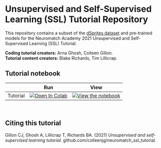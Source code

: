 # Unsupervised and Self-Supervised Learning (SSL) Tutorial Repository

This repository contains a subset of the [dSprites dataset](https://github.com/deepmind/dsprites-dataset) and pre-trained models for the Neuromatch Academy 2021 Unsupervised and Self-Supervised Learning (SSL) Tutorial.


**Coding tutorial creators:** Arna Ghosh, Colleen Gillon.  
**Tutorial content creators:** Blake Richards, Tim Lillicrap.  

## Tutorial notebook

|   | Run | View |
| - | --- | ---- |
| Tutorial | [![Open In Colab](https://colab.research.google.com/assets/colab-badge.svg)](https://colab.research.google.com/github/colleenjg/neuromatch_ssl_tutorial/blob/main/SSL_tutorial.ipynb) | [![View the notebook](https://img.shields.io/badge/render-nbviewer-orange.svg)](https://nbviewer.jupyter.org/github/colleenjg/neuromatch_ssl_tutorial/blob/main/SSL_tutorial.ipynb?flush_cache=true) | 

&nbsp;

## Citing this tutorial
Gillon CJ, Ghosh A, Lillicrap T, Richards BA. (2021) _Unsupervised and self-supervised learning tutorial._ github.com/colleenjg/neuromatch_ssl_tutorial.
